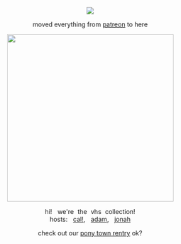 <p align="center"

![](https://komarev.com/ghpvc/?username=mandeIacounty&color=grey)

<p align="center"
  
moved everything from [patreon](https://patreon.com/mandela_county) to here
  
</p>

<p align="center">
<img src="https://files.catbox.moe/0xdmdj.png" width="375"/>
</p>

<p align="center"
  
hi!   we're  the  vhs  collection!
<br>
hosts:   [cal!](https://rentry.co/galaxybat),   [adam](https://github.com/gunsnbullets),   [jonah](https://rentry.co/90s-web)
</p>

<p align="center"

check out our [pony town rentry](https://rentry.co/-thegraveyard) ok?
</p>
